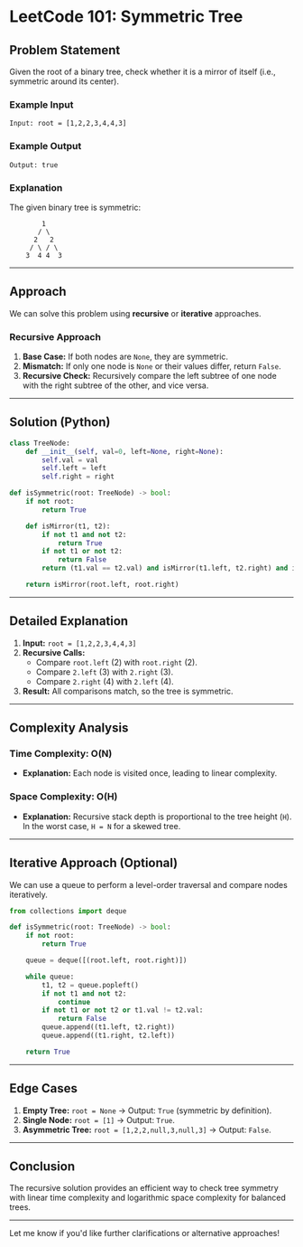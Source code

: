 # LeetCode 101: Symmetric Tree

## Problem Statement

Given the root of a binary tree, check whether it is a mirror of itself (i.e., symmetric around its center).

### Example Input

```
Input: root = [1,2,2,3,4,4,3]
```

### Example Output

```
Output: true
```

### Explanation

The given binary tree is symmetric:

```
        1
       / \
      2   2
     / \ / \
    3  4 4  3
```

---

## Approach

We can solve this problem using **recursive** or **iterative** approaches.

### Recursive Approach

1. **Base Case:** If both nodes are `None`, they are symmetric.
2. **Mismatch:** If only one node is `None` or their values differ, return `False`.
3. **Recursive Check:** Recursively compare the left subtree of one node with the right subtree of the other, and vice versa.

---

## Solution (Python)

```python
class TreeNode:
    def __init__(self, val=0, left=None, right=None):
        self.val = val
        self.left = left
        self.right = right

def isSymmetric(root: TreeNode) -> bool:
    if not root:
        return True

    def isMirror(t1, t2):
        if not t1 and not t2:
            return True
        if not t1 or not t2:
            return False
        return (t1.val == t2.val) and isMirror(t1.left, t2.right) and isMirror(t1.right, t2.left)

    return isMirror(root.left, root.right)
```

---

## Detailed Explanation

1. **Input:** `root = [1,2,2,3,4,4,3]`
2. **Recursive Calls:**
    - Compare `root.left` (2) with `root.right` (2).
    - Compare `2.left` (3) with `2.right` (3).
    - Compare `2.right` (4) with `2.left` (4).
3. **Result:** All comparisons match, so the tree is symmetric.

---

## Complexity Analysis

### Time Complexity: O(N)

- **Explanation:** Each node is visited once, leading to linear complexity.

### Space Complexity: O(H)

- **Explanation:** Recursive stack depth is proportional to the tree height (`H`). In the worst case, `H = N` for a skewed tree.

---

## Iterative Approach (Optional)

We can use a queue to perform a level-order traversal and compare nodes iteratively.

```python
from collections import deque

def isSymmetric(root: TreeNode) -> bool:
    if not root:
        return True

    queue = deque([(root.left, root.right)])

    while queue:
        t1, t2 = queue.popleft()
        if not t1 and not t2:
            continue
        if not t1 or not t2 or t1.val != t2.val:
            return False
        queue.append((t1.left, t2.right))
        queue.append((t1.right, t2.left))

    return True
```

---

## Edge Cases

1. **Empty Tree:** `root = None` → Output: `True` (symmetric by definition).
2. **Single Node:** `root = [1]` → Output: `True`.
3. **Asymmetric Tree:** `root = [1,2,2,null,3,null,3]` → Output: `False`.

---

## Conclusion

The recursive solution provides an efficient way to check tree symmetry with linear time complexity and logarithmic space complexity for balanced trees.

---

Let me know if you'd like further clarifications or alternative approaches!